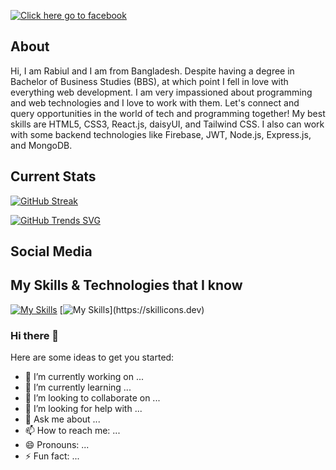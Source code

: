 
<!-- background img -->
[![](https://github.com/mdrabiulis/mdrabiulis/blob/mdrabiulis/Abstract_background.png "Click here go to facebook")](https://www.facebook.com/rabiulislam155)



## About
Hi, I am Rabiul and I am from Bangladesh. Despite having a degree in Bachelor of Business Studies (BBS), at which point I fell in love with everything web development. I am very impassioned about programming and web technologies and I love to work with them. Let's connect and query opportunities in the world of tech and programming together! My best skills are HTML5, CSS3, React.js, daisyUI, and Tailwind CSS. I also can work with some backend technologies like Firebase, JWT, Node.js, Express.js, and MongoDB.

<!-- Streak img -->

 ## Current Stats

[![GitHub Streak](https://github-readme-streak-stats.herokuapp.com?user=mdrabiulis&theme=merko&dates=AD63EB)](https://git.io/streak-stats)



[![GitHub Trends SVG](https://api.githubtrends.io/user/svg/mdrabiulis/repos?time_range=one_year&theme=classic)](https://www.githubwrapped.io/mdrabiulis)



## Social Media


## My Skills & Technologies that I know

[![My Skills](https://skillicons.dev/icons?i=html,css,react,figma,nodejs,tailwind,vite)](https://skillicons.dev)
[![My Skills](https://skillicons.dev/icons?i=js,vscode,firebase,git,github,mongodb,netlify,)](https://skillicons.dev)



### Hi there 👋


Here are some ideas to get you started:

- 🔭 I’m currently working on ...
- 🌱 I’m currently learning ...
- 👯 I’m looking to collaborate on ...
- 🤔 I’m looking for help with ...
- 💬 Ask me about ...
- 📫 How to reach me: ...
- 😄 Pronouns: ...
- ⚡ Fun fact: ...
